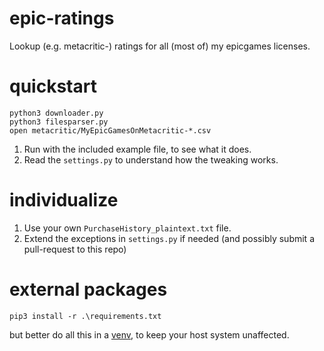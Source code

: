 # epic-ratings
Lookup (e.g. metacritic-) ratings for all (most of) my epicgames licenses. 

# quickstart

    python3 downloader.py
    python3 filesparser.py
    open metacritic/MyEpicGamesOnMetacritic-*.csv

1. Run with the included example file, to see what it does.
1. Read the `settings.py` to understand how the tweaking works.

# individualize
1. Use your own `PurchaseHistory_plaintext.txt` file.
1. Extend the exceptions in `settings.py` if needed (and possibly submit a pull-request to this repo)

# external packages

    pip3 install -r .\requirements.txt

but better do all this in a [venv](https://packaging.python.org/en/latest/guides/installing-using-pip-and-virtual-environments/#installing-virtualenv), to keep your host system unaffected.